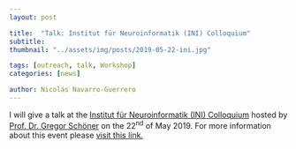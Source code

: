 ```yaml
---
layout: post

title:  "Talk: Institut für Neuroinformatik (INI) Colloquium"
subtitle: 
thumbnail: "../assets/img/posts/2019-05-22-ini.jpg"

tags: [outreach, talk, Workshop]
categories: [news]

author: Nicolás Navarro-Guerrero
---
```

I will give a talk at the <a href="https://www.ini.rub.de/" target="_blank">Institut für Neuroinformatik (INI) Colloquium</a> hosted by <a href="https://www.ini.rub.de/the_institute/people/gregor-schoner/" target="_blank">Prof. Dr. Gregor Schöner</a> on the 22<sup>nd</sup> of May 2019. For more information about this event please <a href="https://www.ini.rub.de/events/" target="_blank">visit this link.</a>
<!--more-->



